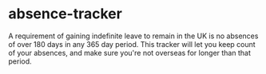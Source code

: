 # absence-tracker
A requirement of gaining indefinite leave to remain in the UK is no absences of over 180 days in any 365 day period. This tracker will let you keep count of your absences, and make sure you're not overseas for longer than that period.
